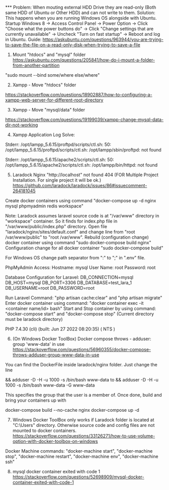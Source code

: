 *** Problem: When mouting external HDD Drive they are read-only (Both same HDD of Ubuntu or Other HDD) and can not write to them.
	Solution: This happens when you are running Windows OS alongside with Ubuntu. Startup Windows 8 -> Access Control Panel -> Power Option -> Click "Choose what the power buttons do" -> Click "Change settings that are currently unavailable" -> Uncheck "Turn on fast startup" -> Reboot and log in Ubuntu.
Guide: https://askubuntu.com/questions/963944/you-are-trying-to-save-the-file-on-a-read-only-disk-when-trying-to-save-a-file

1. Mount "htdocs" and "mysql" folder
https://askubuntu.com/questions/205841/how-do-i-mount-a-folder-from-another-partition

"sudo mount --bind some/where else/where"



2. Xampp - Move "htdocs" folder

https://stackoverflow.com/questions/18902887/how-to-configuring-a-xampp-web-server-for-different-root-directory



3. Xampp - Move "mysql/data" folder

https://stackoverflow.com/questions/19199039/xampp-change-mysql-data-dir-not-working

4. Xampp Application Log Solve:

Stderr:
/opt/lampp_5.6.15/proftpd/scripts/ctl.sh: 50: /opt/lampp_5.6.15/proftpd/scripts/ctl.sh: /opt/lampp/sbin/proftpd: not found

Stderr:
/opt/lampp_5.6.15/apache2/scripts/ctl.sh: 50: /opt/lampp_5.6.15/apache2/scripts/ctl.sh: /opt/lampp/bin/httpd: not found

5. Laradock Nginx "http://localhost" not found 404 (FOR Multiple Project Installation. For single project it will be ok.)
https://github.com/laradock/laradock/issues/86#issuecomment-264181045

Create docker containers using command "docker-compose up -d nginx mysql phpmyadmin redis workspace"

Note: Laradock assumes laravel source code is at "/var/www" directory in "workspace" container. So it finds for index.php file in "/var/www/public/index.php" directory.
Open file "laradock/nginx/sites/default.conf" and change line from "root /var/www/public" to "root /var/www".
Rebuild (configuration change) docker container using command "sudo docker-compose build nginx"
Configuration change for all docker container "sudo docker-compose build"

For Windows OS change path separator from ":" to ";" in ".env" file.

PhpMyAdmin Access:
Hostname: mysql
User Name: root
Password: root

Database Configuration for Laravel:
DB_CONNECTION=mysql
DB_HOST=mysql
DB_PORT=3306
DB_DATABASE=test_lara_1
DB_USERNAME=root
DB_PASSWORD=root

Run Laravel Command: "php artisan cache:clear" and "php artisan migrate"
Enter docker container using command: "docker container exec -it <container name/id> bash"
Start and Stop container by using command: "docker-compose start" and "docker-compose stop" (Current directory must be laradock directory)

PHP 7.4.30 (cli) (built: Jun 27 2022 08:20:35) ( NTS )


6. (On Windows Docker ToolBox) Docker compose throws - adduser: group 'www-data' in use
https://stackoverflow.com/questions/56960355/docker-compose-throws-adduser-group-www-data-in-use

You can find the DockerFile inside laradock/nginx folder. Just change the line

&& adduser -D -H -u 1000 -s /bin/bash www-data
to
&& adduser -D -H -u 1000 -s /bin/bash www-data -G www-data

This specifies the group that the user is a member of. Once done, build and bring your containers up with

docker-compose build --no-cache nginx
docker-compose up -d

7. Windows Docker ToolBox only works if Laradock folder is located at "C:\Users" directory. Otherwise source code and config files are not mounted to docker containers.
https://stackoverflow.com/questions/33126271/how-to-use-volume-option-with-docker-toolbox-on-windows

Docker Machine commands: "docker-machine start", "docker-machine stop", "docker-machine restart", "docker-machine env", "docker-machine ssh"

8. mysql docker container exited with code 1
https://stackoverflow.com/questions/52698909/mysql-docker-container-exited-with-code-1



